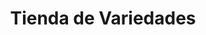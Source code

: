 ---
title: "Tienda de Variedades"
url: /ciudad-satelite/tienda-de-variedades-avenida-diego-de-ocana-5/
shop: comodidad
---